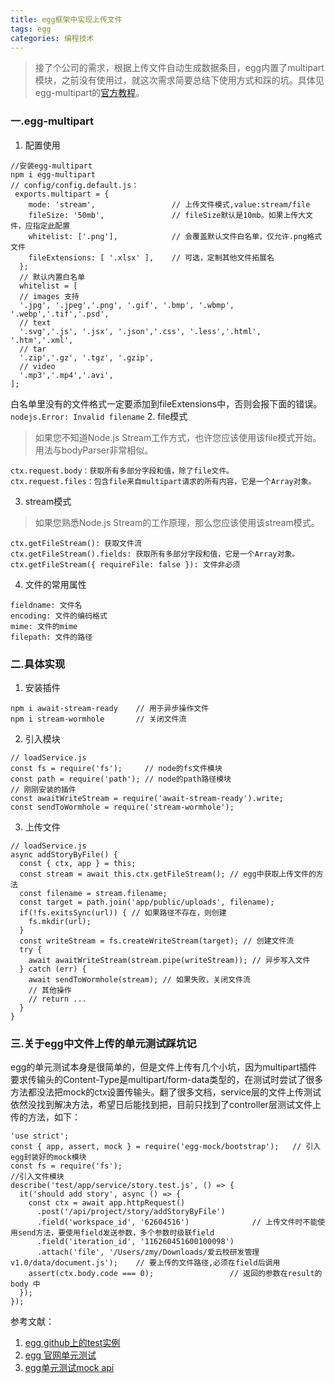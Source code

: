 ```yaml
---
title: egg框架中实现上传文件
tags: egg
categories: 编程技术
---
```

> 接了个公司的需求，根据上传文件自动生成数据条目，egg内置了multipart模块，之前没有使用过，就这次需求简要总结下使用方式和踩的坑。具体见egg-multipart的[官方教程](https://github.com/eggjs/egg-multipart)。
<!--more-->
### 一.egg-multipart
1. 配置使用
```
//安装egg-multipart
npm i egg-multipart
// config/config.default.js：
 exports.multipart = {
    mode: 'stream',                 // 上传文件模式,value:stream/file
    fileSize: '50mb',               // fileSize默认是10mb。如果上传大文件，应指定此配置
    whitelist: ['.png'],            // 会覆盖默认文件白名单，仅允许.png格式文件
    fileExtensions: [ '.xlsx' ],    // 可选，定制其他文件拓展名
  };
  // 默认内置白名单
  whitelist = [
  // images 支持
  '.jpg', '.jpeg','.png', '.gif', '.bmp', '.wbmp', '.webp','.tif','.psd',
  // text
  '.svg','.js', '.jsx', '.json','.css', '.less','.html', '.htm','.xml',
  // tar
  '.zip','.gz', '.tgz', '.gzip',
  // video
  '.mp3','.mp4','.avi',
];
```
 白名单里没有的文件格式一定要添加到fileExtensions中，否则会报下面的错误。
  `nodejs.Error: Invalid filename`
2. file模式
> 如果您不知道Node.js Stream工作方式，也许您应该使用该file模式开始。用法与bodyParser非常相似。
```
ctx.request.body：获取所有多部分字段和值，除了file文件。
ctx.request.files：包含file来自multipart请求的所有内容，它是一个Array对象。
```
3. stream模式
> 如果您熟悉Node.js Stream的工作原理，那么您应该使用该stream模式。
```
ctx.getFileStream(): 获取文件流
ctx.getFileStream().fields: 获取所有多部分字段和值，它是一个Array对象。
ctx.getFileStream({ requireFile: false }): 文件非必须
```
4. 文件的常用属性
```
fieldname: 文件名
encoding: 文件的编码格式
mime: 文件的mime
filepath: 文件的路径
```
### 二.具体实现
1. 安装插件
```
npm i await-stream-ready    // 用于异步操作文件
npm i stream-wormhole       // 关闭文件流
```
2. 引入模块
```
// loadService.js
const fs = require('fs');     // node的fs文件模块
const path = require('path'); // node的path路径模块
// 刚刚安装的插件
const awaitWriteStream = require('await-stream-ready').write;
const sendToWormhole = require('stream-wormhole');
```
3. 上传文件
```
// loadService.js
async addStoryByFile() {
  const { ctx, app } = this;
  const stream = await this.ctx.getFileStream(); // egg中获取上传文件的方法
  const filename = stream.filename;
  const target = path.join('app/public/uploads', filename); 
  if(!fs.exitsSync(url)) { // 如果路径不存在，则创建
    fs.mkdir(url);
  }
  const writeStream = fs.createWriteStream(target); // 创建文件流
  try {
    await awaitWriteStream(stream.pipe(writeStream)); // 异步写入文件
  } catch (err) {
    await sendToWormhole(stream); // 如果失败，关闭文件流
    // 其他操作
    // return ...
  }
}
```
### 三.关于egg中文件上传的单元测试踩坑记
  egg的单元测试本身是很简单的，但是文件上传有几个小坑，因为multipart插件要求传输头的Content-Type是multipart/form-data类型的，在测试时尝试了很多方法都没法把mock的ctx设置传输头。翻了很多文档，service层的文件上传测试依然没找到解决方法，希望日后能找到把，目前只找到了controller层测试文件上传的方法，如下：
```
'use strict';
const { app, assert, mock } = require('egg-mock/bootstrap');   // 引入egg封装好的mock模块
const fs = require('fs');                                                           //引入文件模块
describe('test/app/service/story.test.js', () => {
  it('should add story', async () => {
    const ctx = await app.httpRequest()
      .post('/api/project/story/addStoryByFile')
      .field('workspace_id', '62604516')              // 上传文件时不能使用send方法，要使用field发送参数，多个参数时级联field
      .field('iteration_id', '116260451600100098')
      .attach('file', '/Users/zmy/Downloads/爱云校研发管理v1.0/data/document.js');    // 要上传的文件路径,必须在field后调用
    assert(ctx.body.code === 0);                 // 返回的参数在result的body 中
  });
});
```

参考文献：

1. [egg github上的test实例](https://github.com/eggjs/examples)
2. [egg 官网单元测试](https://eggjs.org/zh-cn/core/unittest.html)
3. [egg单元测试mock api](https://github.com/eggjs/egg-mock#api)












